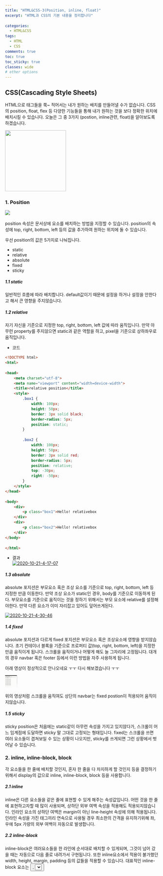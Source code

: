 ```yaml
---
title: "HTML&CSS-3(Position, inline, float)"
excerpt: "HTML과 CSS의 기본 내용을 정리합니다"

categories:
  - HTML&CSS
tags:
  - HTML
  - CSS
comments: true
toc: true
toc_sticky: true
classes: wide
# other options
---
```


## CSS(Cascading Style Sheets)

HTML으로 태그들을 쭉~ 적어서는 내가 원하는 배치를 만들어낼 수가 없습니다.
CSS의 position, float, flex 등 다양한 기능들을 통해 내가 원하는 것을 보다 정확한 위치에 배치시킬 수 있습니다.
오늘은 그 중 3가지 (postion, inline관련, float)을 알아보도록 하겠습니다.

<img src="https://encrypted-tbn0.gstatic.com/images?q=tbn%3AANd9GcTuaJrM4Yd50wC1Fj-JrvBcXQVo38v6vFEV-Q&usqp=CAU" width="200" height="200"/>

### 1. Position

<img src="https://media.vlpt.us/images/realryankim/post/a4aa7fe6-00ca-4cbf-89de-12be6eb374a3/blog-15-03-1.png">  

position 속성은 문서상에 요소를 배치하는 방법을 지정할 수 있습니다.
position의 속성에 top, right, bottom, left 등의 값을 추가하여 원하는 위치에 둘 수 있습니다.

우선 position의 값은 5가지로 나눠집니다.
- static
- relative
- absolute
- fixed
- sticky

##### 1.1 static  
일반적인 흐름에 따라 배치합니다. default값이기 때문에 설정을 하거나 설정을 안한다고 해서 큰 영향을 주지않습니다.

##### 1.2 relative  
자기 자신을 기준으로 지정한 top, right, bottom, left 값에 따라 움직입니다.
만약 아무런 property를 주지않으면 static과 같은 역할을 하고, pixel을 기준으로 상하좌우로 움직입니다.

- 코드

```html
<!DOCTYPE html>
<html>

<head>
	<meta charset="utf-8">
	<meta name="viewport" content="width=device-width">
	<title>relative position</title>
	<style>
		.box1 {
			width: 100px;
			height: 50px;
			border: 3px solid black;
			border-radius: 5px;
			position: static;
		}

		.box2 {
			width: 100px;
			height: 50px;
			border: 3px solid red;
			border-radius: 5px;
			position: relative;
			top: -30px;
			right: -50px;
		}
	</style>
</head>

<body>
    <div>
        <p class="box1">Hello! relativebox
    </div>
    <div>
        <p class="box2">Hello! relativebox
    </div>
</body>

</html>
```

- 결과  
<a href="https://imgbb.com/"><img src="https://i.ibb.co/TtQTkkR/2020-10-21-4-17-07.png" alt="2020-10-21-4-17-07" border="0"></a>

##### 1.3 absolute
absolute 포지션은 부모요소 혹은 조상 요소를 기준으로 top, right, bottom, left 등 지정한 만큼 이동한다.
만약 조상 요소가 static인 경우, body를 기준으로 이동하게 된다.
부모요소를 기준으로 움직이는 것을 정하기 위해서는 부모 요소에 relative를 설정해야한다.
만약 다른 요소가 이미 자리잡고 있어도 덮어쓰게된다.

<a href="https://imgbb.com/"><img src="https://i.ibb.co/jVT42X6/2020-10-21-4-30-46.png" alt="2020-10-21-4-30-46" border="0"></a>

##### 1.4 fixed
absolute 포지션과 다르게 fixed 포지션은 부모요소 혹은 조상요소에 영향을 받지않습니다.
초기 컨테이너 블록을 기준으로 프로퍼티 값(top, right, bottom, left)을 지정한 만큼 움직이게 됩니다.
스크롤을 움직이거나 어떻게 해도 늘 그자리에 고정됩니다.
대개의 경우 navbar 혹은 footer 등에서 이런 방법을 자주 사용하게 됩니다.

아래 영상이 정상적으로 안나오네요 ㅜㅜ 다시 해보겠습니다 ㅜㅜ

<img src="./assets/video/fixedPosition.gif" width="40" height="40" />

위의 영상처럼 스크롤을 움직여도 상단의 navbar는 fixed postion이 적용되어 움직이지않습니다.

##### 1.5 sticky 
sticky position은 처음에는 static같이 아무런 속성을 가지고 있지않다가,
스크롤이 어느 임계점에 도달하면 sticky 말 그대로 고정되는 형태입니다.
fixed는 스크롤을 쓰면 여러 요소들이 겹쳐보일 수 있는 상황이 나오지만,
sticky를 쓰게되면 그런 상황에서 벗어날 수 있습니다.

### 2. inline, inline-block, block

각 요소들을 한 줄에 배치할 것인지, 혼자 한 줄을 다 차지하게 할 것인지 등을 결정하기위해서
display의 값으로 inline, inline-block, block 등을 사용합니다.

##### 2.1 inline
inline은 다른 요소들을 같은 줄에 표현할 수 있게 해주는 속성값입니다.
어떤 것을 한 줄에 표현하고자할 때 많이 사용되며, 상하단 외부 여백 속성을 적용해도 적용되지않습니다.
인라인 요소의 상하단 여백은 margin이 아닌 line-height 속성에 의해 적용됩니다.
인라인 속성을 가진 태그끼리 연속으로 사용될 경우 최소한의 간격을 유지하기위해 좌, 우에 5px 가량의 외부 여백이 자동으로 발생합니다.

##### 2.2 inline-block
inline-block은 여러요소들을 한 라인에 순서대로 배치할 수 있게되며, 그것이 넘어 갔을 때는 자동으로 다음 줄로 내려가서 구현됩니다.
또한 inline요소에서 적용이 불가했던 width, height, margin, padding 등의 값들을 적용할 수 있습니다.
대표적인 inline-block 요소는 <button>, <select> 등을 들 수 있습니다.

##### 2.3 block
block은 그 자체로 한 줄을 전체 차지하게 됩니다. 대표적인 블록요소는 <p>값이 있습니다.
기본적으로 너비 100%의 속성을 가지고 있으며, margin, width, height의 속성을 모두 다 적용할 수 있습니다.
해당 태그가 블록요소인지 아닌지 파악하기위한 가장 쉬운 방법은 css로 background-color를 입혀보는 것입니다.

<a href="https://ibb.co/X5hmq22"><img src="https://i.ibb.co/PW7Bdmm/2020-10-21-5-40-58.png" alt="2020-10-21-5-40-58" border="0"></a>

### 3. float
float은 말그대로 떠다닌다는 의미입니다. 이미지를 어떻게 텍스트와 함께 배치할 수 있는지를 설정할 수 있게됩니다.
가장 많이 사용하는 것은 left, right 등으로 한 쪽 끝으로 보낼 때 많이 사용하게 됩니다.
예전에는 많이 사용했지만 flex가 나온 이후로 예전보다 사용빈도는 많이 줄어들고있습니다.

<img src= "https://miro.medium.com/max/540/1*gL79pBRvVlMjX0Ovevz96w.png" />
